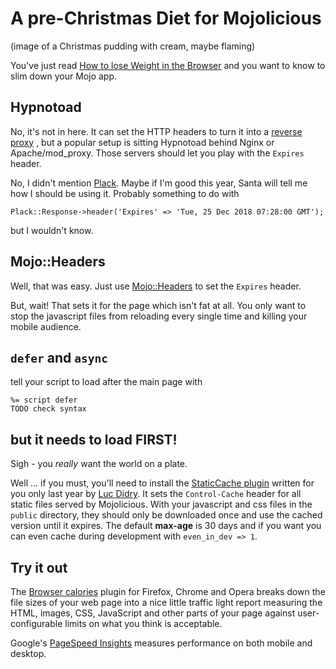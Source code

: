 # A pre-Christmas Diet for Mojolicious

(image of a Christmas pudding with cream, maybe flaming)

You've just read
[How to lose Weight in the Browser](https://browserdiet.com)
and you want to know to slim down your Mojo app.

## Hypnotoad

No, it's not in here.  It can set the HTTP headers to turn it into a
[reverse proxy](https://mojolicious.org/perldoc/Mojolicious/Guides/Cookbook#Hypnotoad)
, but a popular setup is sitting Hypnotoad behind Nginx or Apache/mod_proxy.
Those servers should let you play with the ```Expires``` header.

No, I didn't mention
[Plack](https://metacpan.org/pod/Plack).
Maybe if I'm good this year, Santa will tell me how I should be using it.
Probably something to do with
```
Plack::Response->header('Expires' => 'Tue, 25 Dec 2018 07:28:00 GMT');
```
but I wouldn't know.

## Mojo::Headers

Well, that was easy.  Just use
[Mojo::Headers](https://mojolicious.org/perldoc/Mojo/Headers#expires)
to set the ```Expires``` header.

But, wait!  That sets it for the page which isn't fat at all.
You only want to stop the javascript files from reloading every single time
and killing your mobile audience.

## ```defer``` and ```async```

tell your script to load after the main page
with
```
%= script defer 
TODO check syntax
```

## but it needs to load **FIRST**!

Sigh - you _really_ want the world on a plate.

Well ... if you must, you'll need to install the
[StaticCache plugin](https://metacpan.org/pod/Mojolicious::Plugin::StaticCache)
written for you only last year by
[Luc Didry](https://fiat-tux.fr/).
It sets the ```Control-Cache``` header for all static files served by Mojolicious.
With your javascript and css files in the ```public``` directory,
they should only be downloaded once and use the cached version until it expires.
The default **max-age** is 30 days and 
if you want you can even cache during development with ```even_in_dev => 1```.

## Try it out

The [Browser calories](https://github.com/zenorocha/browser-calories)
plugin for Firefox, Chrome and Opera breaks down the file sizes of your web page
into a nice little traffic light report measuring the HTML, images, CSS, JavaScript
and other parts of your page against
user-configurable limits on what you think is acceptable.

Google's [PageSpeed Insights](https://developers.google.com/speed/pagespeed/insights)
measures performance on both mobile and desktop.
